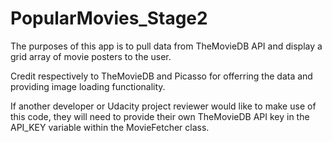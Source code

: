 # PopularMovies_Stage2

The purposes of this app is to pull data from TheMovieDB API and display a grid array of movie posters to the user.

Credit respectively to TheMovieDB and Picasso for offerring the data and providing image loading functionality.

If another developer or Udacity project reviewer would like to make use of this code, they will need to provide their own TheMovieDB API key in the API_KEY variable within the MovieFetcher class.
